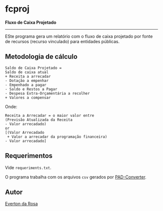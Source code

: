 # fcproj
**Fluxo de Caixa Projetado**

---

ESte programa gera um relatório com o fluxo de caixa projetado por fonte de 
recursos (recurso vinculado) para entidades públicas.

## Metodologia de cálculo

```
Saldo de Caixa Projetado = 
Saldo de caixa atual
+ Receita a arrecadar
- Dotação a empenhar
- Empenhado a pagar
- Saldo e Restos a Pagar
- Despesa Extra-Orçamentária a recolher
+ Valores a compensar
```

Onde:

```
Receita a Arrecadar = o maior valor entre
(Previsão Atualizada da Receita
- Valor arrecadado)
or
[(Valor Arrecadado
 + Valor a arrecadar da programação financeira)
- Valor arrecadado]
```

## Requerimentos

Vide `requeriments.txt`.

O programa trabalha com os arquivos `csv` gerados por [PAD-Converter](https://github.com/iddrs/pad-converter).

## Autor

[Everton da Rosa](https://everton3x.github.io)
